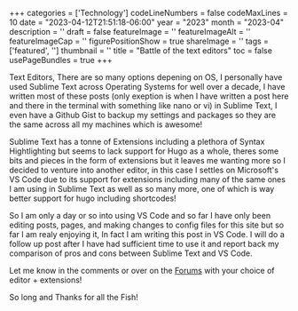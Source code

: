 ﻿+++
categories = ['Technology']
codeLineNumbers = false
codeMaxLines = 10
date = "2023-04-12T21:51:18-06:00"
year = "2023"
month = "2023-04"
description = ''
draft = false
featureImage = ''
featureImageAlt = ''
featureImageCap = ''
figurePositionShow = true
shareImage = ''
tags = ['featured', '']
thumbnail = ''
title = "Battle of the text editors"
toc = false
usePageBundles = true
+++

Text Editors, There are so many options depening on OS, I personally have used Sublime Text across Operating Systems for well over a decade, I have written most of these posts (only exeption is when I have written a post here and there in the terminal with something like nano or vi) in Sublime Text, I even have a Github Gist to backup my settings and packages so they are the same across all my machines which is awesome! 

Sublime Text has a tonne of Extensions including a plethora of Syntax Hightlighting but seems to lack support for Hugo as a whole, theres some bits and pieces in the form of extensions but it leaves me wanting more so I decided to venture into another editor, in this case I settles on Microsoft's VS Code due to its support for extensions including many of the same ones I am using in Sublime Text as well as so many more, one of which is way better support for hugo including shortcodes!

So I am only a day or so into using VS Code and so far I have only been editing posts, pages, and making changes to config files for this site but so far I am realy enjoying it, In fact I am writing this post in VS Code. I will do a follow up post after I have had sufficient time to use it and report back my comparison of pros and cons between Sublime Text and VS Code. 

Let me know in the comments or over on the [Forums](https://forum.techrelay.xyz/) with your choice of editor + extensions!

So long and Thanks for all the Fish!